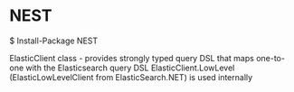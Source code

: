 # NEST

$ Install-Package NEST

ElasticClient class - provides strongly typed query DSL that maps one-to-one with the Elasticsearch query DSL
ElasticClient.LowLevel (ElasticLowLevelClient from ElasticSearch.NET) is used internally

